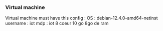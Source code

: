 ### Virtual machine
Virtual machine must have this config :
OS : debian-12.4.0-amd64-netinst 
username : iot
mdp : iot
8 coeur
10 go
8go de ram